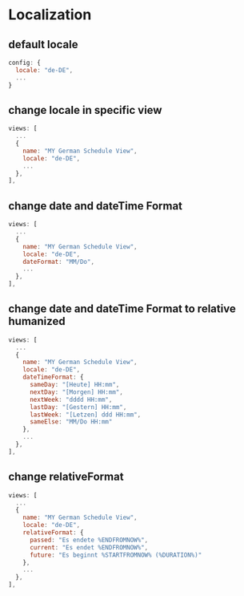 # Localization

## default locale
```js
config: {
  locale: "de-DE",
  ...
}
```

## change locale in specific view
```js
views: [
  ...
  {
    name: "MY German Schedule View",
    locale: "de-DE",
    ...
  },
],
```

## change date and dateTime Format
```js
views: [
  ...
  {
    name: "MY German Schedule View",
    locale: "de-DE",
    dateFormat: "MM/Do",
    ...
  },
],
```

## change date and dateTime Format to relative humanized
```js
views: [
  ...
  {
    name: "MY German Schedule View",
    locale: "de-DE",
    dateTimeFormat: {
      sameDay: "[Heute] HH:mm",
      nextDay: "[Morgen] HH:mm",
      nextWeek: "dddd HH:mm",
      lastDay: "[Gestern] HH:mm",
      lastWeek: "[Letzen] ddd HH:mm",
      sameElse: "MM/Do HH:mm"
    },
    ...
  },
],
```
## change relativeFormat
```js
views: [
  ...
  {
    name: "MY German Schedule View",
    locale: "de-DE",
    relativeFormat: {
      passed: "Es endete %ENDFROMNOW%",
      current: "Es endet %ENDFROMNOW%",
      future: "Es beginnt %STARTFROMNOW% (%DURATION%)"
    },
    ...
  },
],
```
